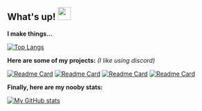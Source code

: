 ## What's up! <img src="https://raw.githubusercontent.com/MartinHeinz/MartinHeinz/master/wave.gif" width="30px">

**I make things...**

[![Top Langs](https://github-readme-stats.vercel.app/api/top-langs/?username=7uk&show_icons=true&theme=radical)](https://github.com/anuraghazra/github-readme-stats) 

**Here are some of my projects:**  *(I like using discord)*

[![Readme Card](https://github-readme-stats.vercel.app/api/pin/?username=7uk&repo=WebSPAM&show_icons=true&theme=radical)](https://github.com/7uk/WebSPAM)
[![Readme Card](https://github-readme-stats.vercel.app/api/pin/?username=7uk&repo=GitCheck&show_icons=true&theme=radical)](https://github.com/7uk/gitcheck)
[![Readme Card](https://github-readme-stats.vercel.app/api/pin/?username=7uk&repo=DiscoRPC&show_icons=true&theme=radical)](https://github.com/7uk/DiscoRPC)
[![Readme Card](https://github-readme-stats.vercel.app/api/pin/?username=7uk&repo=PyCrypter&show_icons=true&theme=radical)](https://github.com/7uk/PyCrypter)

**Finally, here are my nooby stats:**

[![My GitHub stats](https://github-readme-stats.vercel.app/api?username=7uk&theme=radical)](https://github.com/7uk/discord-ddos-bot)



